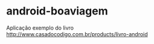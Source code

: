 # android-boaviagem
Aplicação exemplo do livro http://www.casadocodigo.com.br/products/livro-android
